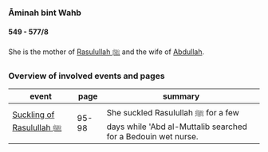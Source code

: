 ### Āminah bint Wahb
#### 549 - 577/8

She is the mother of [Rasulullah ﷺ](0570_Rasulullah.html) and the wife of [Abdullah](0546_Abdullah.html).

### Overview of involved events and pages

event | page | summary
-|-|-
[Suckling of Rasulullah ﷺ](../events/570_Birth_to_prophethood.html) | 95-98 | She suckled Rasulullah ﷺ for a few days while 'Abd al-Muttalib searched for a Bedouin wet nurse.
